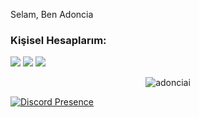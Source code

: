 <p align="left">Selam, Ben Adoncia
<h3>Kişisel Hesaplarım:</h3>
<p align="left">
<a href="https://discord.com/users/719458133617147986" target"blank_"><img src="https://img.shields.io/badge/-The%20Lord%C2%BF%20-7289DA.svg?&style=for-the-badge&logo=discord&logoColor=white"></a>
<a href="https://www.youtube.com/channel/UC6erx05kTtqybcSPW_g8fLw" target"blank_"><img src="https://img.shields.io/badge/youtube%20-ff0000.svg?&style=for-the-badge&logo=youtube&logoColor=white"></a>
<a href="https://github.com/adonciai" target"blank_"><img src="https://img.shields.io/badge/GitHub%20-191717.svg?&style=for-the-badge&logo=github&logoColor=white"></a>
</p>
<p align="center"> <img src="https://komarev.com/ghpvc/?username=adonciai" alt="adonciai" /> </p>

[![Discord Presence](https://lanyard-profile-readme.vercel.app/api/719458133617147986)](https://discord.com/users/719458133617147986)

